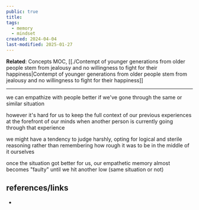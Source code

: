 ```yaml
---
public: true
title: 
tags:
  - memory
  - mindset
created: 2024-04-04
last-modified: 2025-01-27
---
```

**Related**: Concepts MOC, [[./Contempt of younger generations from older people stem from jealousy and no willingness to fight for their happiness|Contempt of younger generations from older people stem from jealousy and no willingness to fight for their happiness]]  
  
---  
  
we can empathize with people better if we've gone through the same or similar situation  
  
however it's hard for us to keep the full context of our previous experiences at the forefront of our minds when another person is currently going through that experience  
  
we might have a tendency to judge harshly, opting for logical and sterile reasoning rather than remembering how rough it was to be in the middle of it ourselves  
  
once the situation got better for us, our empathetic memory almost becomes "faulty" until we hit another low (same situation or not)  
  
## references/links  
*   
